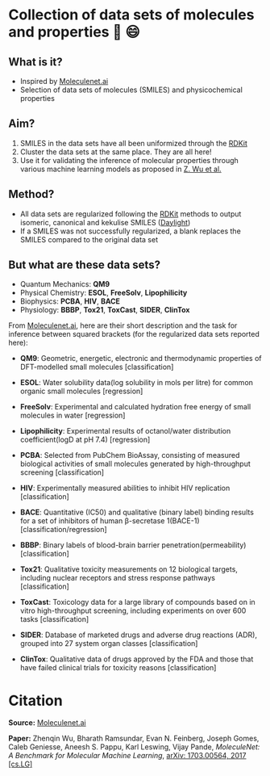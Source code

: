 # Collection of data sets of molecules and properties :gift: :smile:

## What is it? 

- Inspired by [Moleculenet.ai](http://moleculenet.ai/)
- Selection of data sets of molecules (SMILES) and physicochemical properties

## Aim?

1. SMILES in the data sets have all been uniformized through the [RDKit](http://www.rdkit.org)
2. Cluster the data sets at the same place. They are all here!
3. Use it for validating the inference of molecular properties through various machine learning models as proposed in [Z. Wu et al.](https://arxiv.org/abs/1703.00564)

## Method?

- All data sets are regularized following the [RDKit](http://www.rdkit.org/docs/GettingStartedInPython.html) methods to output isomeric, canonical and kekulise SMILES ([Daylight](http://www.daylight.com/dayhtml/doc/theory/theory.smiles.html)) 
- If a SMILES was not successfully regularized, a blank replaces the SMILES compared to the original data set

## But what are these data sets?

- Quantum Mechanics: **QM9**
- Physical Chemistry: **ESOL**, **FreeSolv**, **Lipophilicity**
- Biophysics: **PCBA**, **HIV**, **BACE**
- Physiology: **BBBP**, **Tox21**, **ToxCast**, **SIDER**, **ClinTox**

From [Moleculenet.ai](http://moleculenet.ai/datasets-1), here are their short description and the task for inference between squared brackets (for the regularized data sets reported here): 

* **QM9**: Geometric,  energetic, electronic and thermodynamic properties of DFT-modelled small molecules [classification]

* **ESOL**: Water solubility data(log solubility in mols per litre) for common organic small molecules [regression]
* **FreeSolv**: Experimental and calculated hydration free energy of small molecules in water [regression]
* **Lipophilicity**: Experimental results of octanol/water distribution coefficient(logD at pH 7.4) [regression]

* **PCBA**: Selected from PubChem BioAssay, consisting of measured biological activities of small molecules generated by high-throughput screening [classification]
* **HIV**: Experimentally measured abilities to inhibit HIV replication [classification]
* **BACE**: Quantitative (IC50) and qualitative (binary label) binding results for a set of inhibitors of human β-secretase 1(BACE-1) [classification/regression]

* **BBBP**: Binary labels of blood-brain barrier penetration(permeability) [classification]
* **Tox21**: Qualitative toxicity measurements on 12 biological targets, including nuclear receptors and stress response pathways [classification]
* **ToxCast**: Toxicology data for a large library of compounds based on in vitro high-throughput screening, including experiments on over 600 tasks [classification]
* **SIDER**: Database of marketed drugs and adverse drug reactions (ADR), grouped into 27 system organ classes [classification]
* **ClinTox**: Qualitative data of drugs approved by the FDA and those that have failed clinical trials for toxicity reasons [classification]

# Citation

**Source:** [Moleculenet.ai](http://moleculenet.ai/)

**Paper:** Zhenqin Wu, Bharath Ramsundar, Evan N. Feinberg, Joseph Gomes, Caleb Geniesse, Aneesh S. Pappu, Karl Leswing, Vijay Pande, *MoleculeNet: A Benchmark for Molecular Machine Learning*, [arXiv: 1703.00564, 2017 [cs.LG]](https://arxiv.org/abs/1703.00564)

